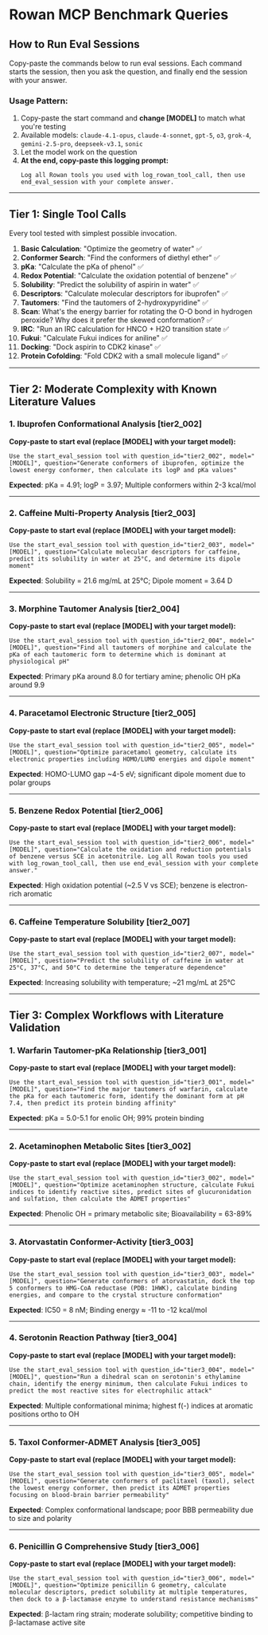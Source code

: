 # Rowan MCP Benchmark Queries

## How to Run Eval Sessions

Copy-paste the commands below to run eval sessions. Each command starts the session, then you ask the question, and finally end the session with your answer.

### Usage Pattern:
1. Copy-paste the start command and **change [MODEL]** to match what you're testing
2. Available models: `claude-4.1-opus`, `claude-4-sonnet`, `gpt-5`, `o3`, `grok-4`, `gemini-2.5-pro`, `deepseek-v3.1`, `sonic`
3. Let the model work on the question
4. **At the end, copy-paste this logging prompt:**
   ```
   Log all Rowan tools you used with log_rowan_tool_call, then use end_eval_session with your complete answer.
   ```

---

## Tier 1: Single Tool Calls
Every tool tested with simplest possible invocation.

1. **Basic Calculation**: "Optimize the geometry of water" ✅
2. **Conformer Search**: "Find the conformers of diethyl ether" ✅
3. **pKa**: "Calculate the pKa of phenol" ✅
4. **Redox Potential**: "Calculate the oxidation potential of benzene" ✅
5. **Solubility**: "Predict the solubility of aspirin in water" ✅
6. **Descriptors**: "Calculate molecular descriptors for ibuprofen" ✅
7. **Tautomers**: "Find the tautomers of 2-hydroxypyridine"  ✅
8. **Scan**: What's the energy barrier for rotating the O-O bond in hydrogen peroxide? Why does it prefer the skewed conformation? ✅
9. **IRC**: "Run an IRC calculation for HNCO + H2O transition state ✅
10. **Fukui**: "Calculate Fukui indices for aniline" ✅
11. **Docking**: "Dock aspirin to CDK2 kinase" ✅
12. **Protein Cofolding**: "Fold CDK2 with a small molecule ligand" ✅

---

## Tier 2: Moderate Complexity with Known Literature Values

### 1. Ibuprofen Conformational Analysis [tier2_002]

**Copy-paste to start eval (replace [MODEL] with your target model):**
```
Use the start_eval_session tool with question_id="tier2_002", model="[MODEL]", question="Generate conformers of ibuprofen, optimize the lowest energy conformer, then calculate its logP and pKa values"
```

**Expected**: pKa = 4.91; logP = 3.97; Multiple conformers within 2-3 kcal/mol

---

### 2. Caffeine Multi-Property Analysis [tier2_003]

**Copy-paste to start eval (replace [MODEL] with your target model):**
```
Use the start_eval_session tool with question_id="tier2_003", model="[MODEL]", question="Calculate molecular descriptors for caffeine, predict its solubility in water at 25°C, and determine its dipole moment"
```

**Expected**: Solubility = 21.6 mg/mL at 25°C; Dipole moment = 3.64 D

---

### 3. Morphine Tautomer Analysis [tier2_004]

**Copy-paste to start eval (replace [MODEL] with your target model):**
```
Use the start_eval_session tool with question_id="tier2_004", model="[MODEL]", question="Find all tautomers of morphine and calculate the pKa of each tautomeric form to determine which is dominant at physiological pH"
```

**Expected**: Primary pKa around 8.0 for tertiary amine; phenolic OH pKa around 9.9

---

### 4. Paracetamol Electronic Structure [tier2_005]

**Copy-paste to start eval (replace [MODEL] with your target model):**
```
Use the start_eval_session tool with question_id="tier2_005", model="[MODEL]", question="Optimize paracetamol geometry, calculate its electronic properties including HOMO/LUMO energies and dipole moment"
```

**Expected**: HOMO-LUMO gap ~4-5 eV; significant dipole moment due to polar groups

---

### 5. Benzene Redox Potential [tier2_006]

**Copy-paste to start eval (replace [MODEL] with your target model):**
```
Use the start_eval_session tool with question_id="tier2_006", model="[MODEL]", question="Calculate the oxidation and reduction potentials of benzene versus SCE in acetonitrile. Log all Rowan tools you used with log_rowan_tool_call, then use end_eval_session with your complete answer."
```

**Expected**: High oxidation potential (~2.5 V vs SCE); benzene is electron-rich aromatic

---

### 6. Caffeine Temperature Solubility [tier2_007]

**Copy-paste to start eval (replace [MODEL] with your target model):**
```
Use the start_eval_session tool with question_id="tier2_007", model="[MODEL]", question="Predict the solubility of caffeine in water at 25°C, 37°C, and 50°C to determine the temperature dependence"
```

**Expected**: Increasing solubility with temperature; ~21 mg/mL at 25°C

---

## Tier 3: Complex Workflows with Literature Validation

### 1. Warfarin Tautomer-pKa Relationship [tier3_001]

**Copy-paste to start eval (replace [MODEL] with your target model):**
```
Use the start_eval_session tool with question_id="tier3_001", model="[MODEL]", question="Find the major tautomers of warfarin, calculate the pKa for each tautomeric form, identify the dominant form at pH 7.4, then predict its protein binding affinity"
```

**Expected**: pKa = 5.0-5.1 for enolic OH; 99% protein binding

---

### 2. Acetaminophen Metabolic Sites [tier3_002]

**Copy-paste to start eval (replace [MODEL] with your target model):**
```
Use the start_eval_session tool with question_id="tier3_002", model="[MODEL]", question="Optimize acetaminophen structure, calculate Fukui indices to identify reactive sites, predict sites of glucuronidation and sulfation, then calculate the ADMET properties"
```

**Expected**: Phenolic OH = primary metabolic site; Bioavailability = 63-89%

---

### 3. Atorvastatin Conformer-Activity [tier3_003]

**Copy-paste to start eval (replace [MODEL] with your target model):**
```
Use the start_eval_session tool with question_id="tier3_003", model="[MODEL]", question="Generate conformers of atorvastatin, dock the top 5 conformers to HMG-CoA reductase (PDB: 1HWK), calculate binding energies, and compare to the crystal structure conformation"
```

**Expected**: IC50 = 8 nM; Binding energy ≈ -11 to -12 kcal/mol

---

### 4. Serotonin Reaction Pathway [tier3_004]

**Copy-paste to start eval (replace [MODEL] with your target model):**
```
Use the start_eval_session tool with question_id="tier3_004", model="[MODEL]", question="Run a dihedral scan on serotonin's ethylamine chain, identify the energy minimum, then calculate Fukui indices to predict the most reactive sites for electrophilic attack"
```

**Expected**: Multiple conformational minima; highest f(-) indices at aromatic positions ortho to OH

---

### 5. Taxol Conformer-ADMET Analysis [tier3_005]

**Copy-paste to start eval (replace [MODEL] with your target model):**
```
Use the start_eval_session tool with question_id="tier3_005", model="[MODEL]", question="Generate conformers of paclitaxel (taxol), select the lowest energy conformer, then predict its ADMET properties focusing on blood-brain barrier permeability"
```

**Expected**: Complex conformational landscape; poor BBB permeability due to size and polarity

---

### 6. Penicillin G Comprehensive Study [tier3_006]

**Copy-paste to start eval (replace [MODEL] with your target model):**
```
Use the start_eval_session tool with question_id="tier3_006", model="[MODEL]", question="Optimize penicillin G geometry, calculate molecular descriptors, predict solubility at multiple temperatures, then dock to a β-lactamase enzyme to understand resistance mechanisms"
```

**Expected**: β-lactam ring strain; moderate solubility; competitive binding to β-lactamase active site